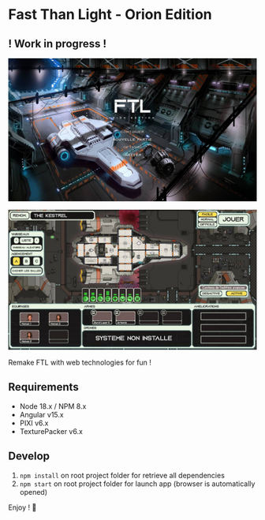 # Fast Than Light - Orion Edition
## ! Work in progress !

![Game Home Menu](./preview.jpg)

![Game Shed View](./preview-shed.jpeg)

Remake FTL with web technologies for fun !

## Requirements

- Node 18.x / NPM 8.x
- Angular v15.x
- PIXI v6.x
- TexturePacker v6.x

## Develop

1. `npm install` on root project folder for retrieve all dependencies
2. `npm start` on root project folder for launch app (browser is automatically opened)

Enjoy ! 🥳
